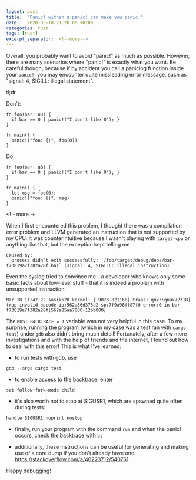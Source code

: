 ```yaml
---
layout: post
title:  "Panic! within a panic! can make you panic!"
date:   2020-03-18 21:20:00 +0100
categories: rust
tags: [rust]
excerpt_separator:  <!--more-->
---
```


Overall, you probably want to avoid "panic!" as much as possible. However, there are many scenarios where "panic!" is exactly what you want. Be careful though, because if by accident you call a panicing function inside your `panic!`, you may encounter quite missleading error message, such as "signal: 4, SIGILL: illegal statement".

tl;dr

Don't:
```
fn foo(bar: u8) {
  if bar == 0 { panic!("I don't like 0"); }
}

fn main() {
  panic!("foo: {}", foo(0))
}
```

Do:
```
fn foo(bar: u8) {
  if bar == 0 { panic!("I don't like 0"); }
}

fn main() {
  let msg = foo(0);
  panic!("foo: {}", msg)
}
```

<! - more ->

When I first encountered this problem, I thought there was a compilation error problem and LLVM generated an instruction that is not supported by my CPU. It was counterintuitive because I wasn't playing with `target-cpu` or anything like that, but the exception kept telling me

```
Caused by:
  process didn't exit successfully: `/foo/target/debug/deps/bar-f73819a7f382a28f baz` (signal: 4, SIGILL: illegal instruction)
```

Even the syslog tried to convince me - a developer who knows only some basic facts about low-level stuff - that it is indeed a problem with unsupported instruction:

```
Mar 18 11:47:22 sasik520 kernel: [ 9073.821168] traps: qux::quux72318] trap invalid opcode ip:562a86d375a2 sp:7f9a98ff87f0 error:0 in bar-f73819a7f382a28f[562a85aa7000+12bb000]
```

The `RUST_BACKTRACE = 1` variable was not very helpful in this case. To my surprise, running the program (which in my case was a test ran with `cargo test`) under `gdb` also didn't bring much detail! Fortunately, after a few more investigations and with the help of friends and the internet, I found out how to deal with this error! This is what I've learned:

- to run tests with gdb, use

```
gdb --args cargo test
```

- to enable access to the backtrace, enter

```
set follow-fork-mode child
```

- it's also worth not to stop at SIGUSR1, which are spawned quite often during tests:

```
handle SIGUSR1 noprint nostop
```

- finally, run your program with the command `run` and when the panic! occurs, check the backtrace with `bt`

- additionally, these instructions can be useful for generating and making use of a core dump if you don't already have one: https://stackoverflow.com/a/40223712/540761

Happy debugging!